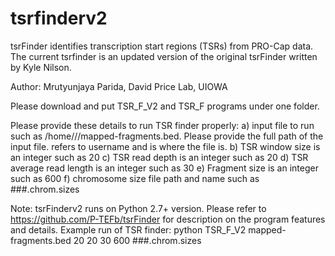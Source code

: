 # tsrfinderv2
tsrFinder identifies transcription start regions (TSRs) from PRO-Cap data. The current tsrfinder is an updated version of the original tsrFinder written by Kyle Nilson.

Author: Mrutyunjaya Parida, David Price Lab, UIOWA

Please download and put TSR_F_V2 and TSR_F programs under one folder.

Please provide these details to run TSR finder properly:
a) input file to run such as /home/<user>/<folder name>/mapped-fragments.bed.
   Please provide the full path of the input file.
   <user> refers to username and <folder name> is where the file is.
b) TSR window size is an integer such as 20
c) TSR read depth is an integer such as 20
d) TSR average read length is an integer such as 30
e) Fragment size is an integer such as 600
f) chromosome size file path and name such as ###.chrom.sizes

Note: tsrFinderv2 runs on Python 2.7+ version. Please refer to https://github.com/P-TEFb/tsrFinder for description on the program features and details. 
Example run of TSR finder: python TSR_F_V2 mapped-fragments.bed 20 20 30 600 ###.chrom.sizes

